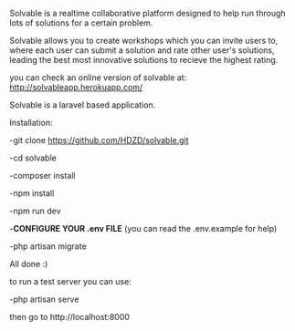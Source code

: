 Solvable is a realtime collaborative platform designed to help run through lots of solutions for a certain problem.

Solvable allows you to create workshops which you can invite users to, where each user can submit a solution and rate other user's solutions, leading the best most innovative solutions to recieve the highest rating.

you can check an online version of solvable at: http://solvableapp.herokuapp.com/

Solvable is a laravel based application.

Installation:

-git clone https://github.com/HDZD/solvable.git

-cd solvable

-composer install

-npm install

-npm run dev

-<b>CONFIGURE YOUR .env FILE</b> (you can read the .env.example for help)

-php artisan migrate

All done :)

to run a test server you can use:

-php artisan serve

then go to http://localhost:8000